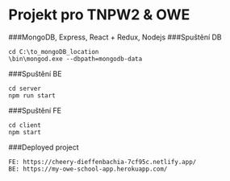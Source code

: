 Projekt pro TNPW2 & OWE
=============
###MongoDB, Express, React + Redux, Nodejs
###Spuštění DB
```shell
cd C:\to_mongoDB_location
\bin\mongod.exe --dbpath=mongodb-data
```


###Spuštění BE
```shell
cd server
npm run start
```


###Spuštění FE
```shell
cd client
npm start
```


###Deployed project
```
FE: https://cheery-dieffenbachia-7cf95c.netlify.app/
BE: https://my-owe-school-app.herokuapp.com/
```
